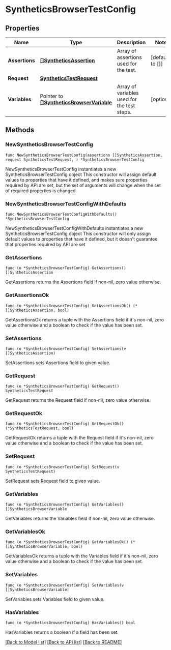# SyntheticsBrowserTestConfig

## Properties

Name | Type | Description | Notes
------------ | ------------- | ------------- | -------------
**Assertions** | [**[]SyntheticsAssertion**](SyntheticsAssertion.md) | Array of assertions used for the test. | [default to []]
**Request** | [**SyntheticsTestRequest**](SyntheticsTestRequest.md) |  | 
**Variables** | Pointer to [**[]SyntheticsBrowserVariable**](SyntheticsBrowserVariable.md) | Array of variables used for the test steps. | [optional] 

## Methods

### NewSyntheticsBrowserTestConfig

`func NewSyntheticsBrowserTestConfig(assertions []SyntheticsAssertion, request SyntheticsTestRequest, ) *SyntheticsBrowserTestConfig`

NewSyntheticsBrowserTestConfig instantiates a new SyntheticsBrowserTestConfig object
This constructor will assign default values to properties that have it defined,
and makes sure properties required by API are set, but the set of arguments
will change when the set of required properties is changed

### NewSyntheticsBrowserTestConfigWithDefaults

`func NewSyntheticsBrowserTestConfigWithDefaults() *SyntheticsBrowserTestConfig`

NewSyntheticsBrowserTestConfigWithDefaults instantiates a new SyntheticsBrowserTestConfig object
This constructor will only assign default values to properties that have it defined,
but it doesn't guarantee that properties required by API are set

### GetAssertions

`func (o *SyntheticsBrowserTestConfig) GetAssertions() []SyntheticsAssertion`

GetAssertions returns the Assertions field if non-nil, zero value otherwise.

### GetAssertionsOk

`func (o *SyntheticsBrowserTestConfig) GetAssertionsOk() (*[]SyntheticsAssertion, bool)`

GetAssertionsOk returns a tuple with the Assertions field if it's non-nil, zero value otherwise
and a boolean to check if the value has been set.

### SetAssertions

`func (o *SyntheticsBrowserTestConfig) SetAssertions(v []SyntheticsAssertion)`

SetAssertions sets Assertions field to given value.


### GetRequest

`func (o *SyntheticsBrowserTestConfig) GetRequest() SyntheticsTestRequest`

GetRequest returns the Request field if non-nil, zero value otherwise.

### GetRequestOk

`func (o *SyntheticsBrowserTestConfig) GetRequestOk() (*SyntheticsTestRequest, bool)`

GetRequestOk returns a tuple with the Request field if it's non-nil, zero value otherwise
and a boolean to check if the value has been set.

### SetRequest

`func (o *SyntheticsBrowserTestConfig) SetRequest(v SyntheticsTestRequest)`

SetRequest sets Request field to given value.


### GetVariables

`func (o *SyntheticsBrowserTestConfig) GetVariables() []SyntheticsBrowserVariable`

GetVariables returns the Variables field if non-nil, zero value otherwise.

### GetVariablesOk

`func (o *SyntheticsBrowserTestConfig) GetVariablesOk() (*[]SyntheticsBrowserVariable, bool)`

GetVariablesOk returns a tuple with the Variables field if it's non-nil, zero value otherwise
and a boolean to check if the value has been set.

### SetVariables

`func (o *SyntheticsBrowserTestConfig) SetVariables(v []SyntheticsBrowserVariable)`

SetVariables sets Variables field to given value.

### HasVariables

`func (o *SyntheticsBrowserTestConfig) HasVariables() bool`

HasVariables returns a boolean if a field has been set.


[[Back to Model list]](../README.md#documentation-for-models) [[Back to API list]](../README.md#documentation-for-api-endpoints) [[Back to README]](../README.md)



